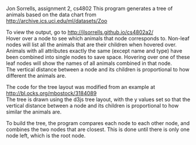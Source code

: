 Jon Sorrells, assignment 2, cs4802
This program generates a tree of animals based on the data chart from http://archive.ics.uci.edu/ml/datasets/Zoo  

To view the output, go to http://jlsorrells.github.io/cs4802a2/  
Hover over a node to see which animals that node corresponds to.  Non-leaf nodes will list all the animals that are their children when hovered over.  
Animals with all attributes exactly the same (except name and type) have been combined into single nodes to save space.  Hovering over one of these leaf nodes will show the names of all animals combined in that node.  
The vertical distance between a node and its children is proportional to how different the animals are.  

The code for the tree layout was modified from an example at http://bl.ocks.org/mbostock/3184089  
The tree is drawn using the d3js tree layout, with the y values set so that the vertical distance between a node and its children is proportional to how similar the animals are.   

To build the tree, the program compares each node to each other node, and combines the two nodes that are closest.  This is done until there is only one node left, which is the root node.  

